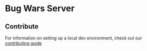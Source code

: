 # Bug Wars Server

## Contribute
For information on setting up a local dev environment, check out our [contributing guide](.github/CONTRIBUTING.md)
